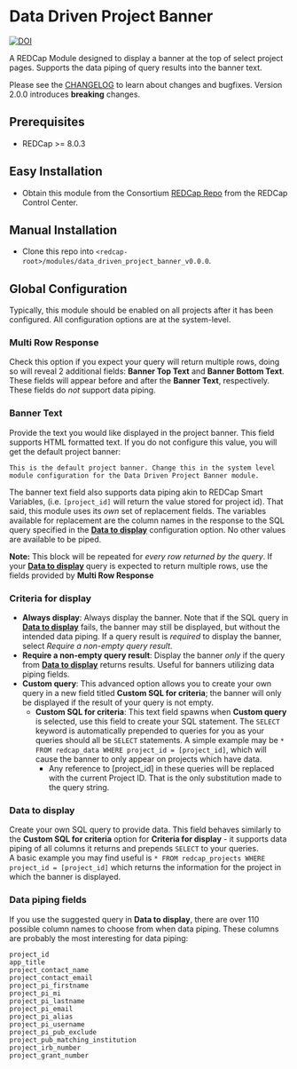 # Data Driven Project Banner

[![DOI](https://zenodo.org/badge/DOI/10.5281/zenodo.3561124.svg)](https://doi.org/10.5281/zenodo.3561124)


A REDCap Module designed to display a banner at the top of select project pages. Supports the data piping of query results into the banner text.

Please see the [CHANGELOG](CHANGELOG.md) to learn about changes and bugfixes. Version 2.0.0 introduces **breaking** changes.

## Prerequisites
- REDCap >= 8.0.3

## Easy Installation
- Obtain this module from the Consortium [REDCap Repo](https://redcap.vanderbilt.edu/consortium/modules/index.php) from the REDCap Control Center.

## Manual Installation
- Clone this repo into `<redcap-root>/modules/data_driven_project_banner_v0.0.0`.

## Global Configuration

Typically, this module should be enabled on all projects after it has been configured.  All configuration options are at the system-level.

### Multi Row Response

Check this option if you expect your query will return multiple rows, doing so will reveal 2 additional fields: **Banner Top Text** and **Banner Bottom Text**. These fields will appear before and after the **Banner Text**, respectively. These fields do _not_ support data piping.

### Banner Text

Provide the text you would like displayed in the project banner. This field supports HTML formatted text. If you do not configure this value, you will get the default project banner:

```
This is the default project banner. Change this in the system level
module configuration for the Data Driven Project Banner module.
```

The banner text field also supports data piping akin to REDCap Smart Variables, (i.e. `[project_id]` will return the value stored for project id). That said, this module uses its _own_ set of replacement fields. The variables available for replacement are the column names in the response to the SQL query specified in the [**Data to display**](#Data-to-display) configuration option. No other values are available to be piped.

**Note:** This block will be repeated for _every row returned by the query_. If your [**Data to display**](#Data-to-display) query is expected to return multiple rows, use the fields provided by **Multi Row Response**

### Criteria for display


- **Always display**: Always display the banner. Note that if the SQL query in [**Data to display**](#Data-to-display) fails, the banner may still be displayed, but without the intended data piping. If a query result is _required_ to display the banner, select _Require a non-empty query result_.
- **Require a non-empty query result**: Display the banner _only_ if the query from [**Data to display**](#Data-to-display) returns results. Useful for banners utilizing data piping fields.
- **Custom query**: This advanced option allows you to create your own query in a new field titled **Custom SQL for criteria**; the banner will only be displayed if the result of your query is not empty.
  - **Custom SQL for criteria**: This text field spawns when **Custom query** is selected, use this field to create your SQL statement. The `SELECT` keyword is automatically prepended to queries for you as your queries should all be `SELECT` statements. A simple example may be `* FROM redcap_data WHERE project_id = [project_id]`, which will cause the banner to only appear on projects which have data.
    - Any reference to [project_id] in these queries will be replaced with the current Project ID. That is the only substitution made to the query string.

### Data to display

Create your own SQL query to provide data. This field behaves similarly to the **Custom SQL for criteria** option for **Criteria for display** - it supports data piping of all columns it returns and prepends `SELECT` to your queries.  
A basic example you may find useful is `* FROM redcap_projects WHERE project_id = [project_id]` which returns the information for the project in which the banner is displayed.

### Data piping fields

If you use the suggested query in **Data to display**, there are over 110 possible column names to choose from when data piping. These columns are probably the most interesting for data piping:

```
project_id
app_title
project_contact_name
project_contact_email
project_pi_firstname
project_pi_mi
project_pi_lastname
project_pi_email
project_pi_alias
project_pi_username
project_pi_pub_exclude
project_pub_matching_institution
project_irb_number
project_grant_number
```
